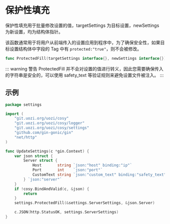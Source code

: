 # 保护性填充
保护性填充用于批量修改设置的值，targetSettings 为目标设置，newSettings 为新设置，均为结构体指针。

该函数通常用于将用户从前端传入的设置应用到程序中，为了确保安全性，如果目标设置结构体中字段的 Tag 中有 `protected:"true"`，则不会被修改。

```go
func ProtectedFill(targetSettings interface{}, newSettings interface{})
```

::: warning 警告
ProtectedFill 并不会对设置的值进行转义，因此您需要确保传入的字符串是安全的，可以使用 safety_text 等验证规则来避免设置文件被注入。
:::


## 示例

```go
package settings

import (
    "git.uozi.org/uozi/cosy"
    "git.uozi.org/uozi/cosy/logger"
    "git.uozi.org/uozi/cosy/settings"
    "github.com/gin-gonic/gin"
    "net/http"
)

func UpdateSettings(c *gin.Context) {
    var json struct {
        Server struct {
            Host       string `json:"host" binding:"ip"`
            Port       int    `json:"port"`
            CustomText string `json:"custom_text" binding:"safety_text"`
        } `json:"server"`
    }
    if !cosy.BindAndValid(c, &json) {
        return
    }
    settings.ProtectedFill(&settings.ServerSettings, &json.Server)

    c.JSON(http.StatusOK, settings.ServerSettings)
}
```
